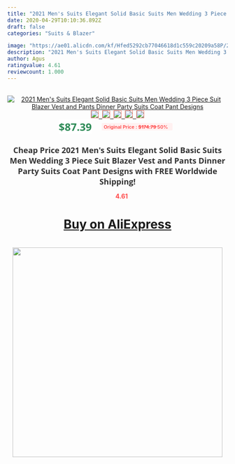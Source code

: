 ```yaml
---
title: "2021 Men's Suits Elegant Solid Basic Suits Men Wedding 3 Piece Suit Blazer Vest and Pants Dinner Party Suits Coat Pant Designs"
date: 2020-04-29T10:10:36.892Z
draft: false
categories: "Suits & Blazer"

image: "https://ae01.alicdn.com/kf/Hfed5292cb77046618d1c559c20209a58P/2021-Men-s-Suits-Elegant-Solid-Basic-Suits-Men-Wedding-3-Piece-Suit-Blazer-Vest-and.jpg"
description: "2021 Men's Suits Elegant Solid Basic Suits Men Wedding 3 Piece Suit Blazer Vest and Pants Dinner Party Suits Coat Pant Designs"
author: Agus
ratingvalue: 4.61
reviewcount: 1.000
---
```

<br>
<div style="text-align: center;">
<a href="https://s.click.aliexpress.com/e/_A3uqkH" target="_blank" rel="nofollow noopener noreferrer"><img alt="2021 Men's Suits Elegant Solid Basic Suits Men Wedding 3 Piece Suit Blazer Vest and Pants Dinner Party Suits Coat Pant Designs" class="magnifier-image" src="https://ae01.alicdn.com/kf/Hfed5292cb77046618d1c559c20209a58P/2021-Men-s-Suits-Elegant-Solid-Basic-Suits-Men-Wedding-3-Piece-Suit-Blazer-Vest-and.jpg_640x640.jpg">
<br>
<img style="border:1px solid salmon" src="https://ae01.alicdn.com/kf/Hfed5292cb77046618d1c559c20209a58P/2021-Men-s-Suits-Elegant-Solid-Basic-Suits-Men-Wedding-3-Piece-Suit-Blazer-Vest-and.jpg_120x120.jpg">&nbsp;&nbsp;<img style="border:1px solid salmon" src="https://ae01.alicdn.com/kf/H2073ded0bddd4a1fa6ef941c76d759972/2021-Men-s-Suits-Elegant-Solid-Basic-Suits-Men-Wedding-3-Piece-Suit-Blazer-Vest-and.jpg_120x120.jpg">&nbsp;&nbsp;<img style="border:1px solid salmon" src="https://ae01.alicdn.com/kf/H8c2f3e80f1164a07bf814ccd3f35b7a3Y/2021-Men-s-Suits-Elegant-Solid-Basic-Suits-Men-Wedding-3-Piece-Suit-Blazer-Vest-and.jpg_120x120.jpg">&nbsp;&nbsp;<img style="border:1px solid salmon" src="https://ae01.alicdn.com/kf/H25be47e57a7d4888a64ddbde675f30acQ/2021-Men-s-Suits-Elegant-Solid-Basic-Suits-Men-Wedding-3-Piece-Suit-Blazer-Vest-and.jpg_120x120.jpg">&nbsp;&nbsp;<img style="border:1px solid salmon" src="https://ae01.alicdn.com/kf/H630d57f80cc34ec4bbbaf72623c3be30x/2021-Men-s-Suits-Elegant-Solid-Basic-Suits-Men-Wedding-3-Piece-Suit-Blazer-Vest-and.jpg_120x120.jpg"></a></div><br0>
<div style="text-align: center;"><span style="background-color: white; border: 0px; box-sizing: border-box; color: seagreen; display: inline-block; font-family: &quot;open sans&quot; , &quot;arial&quot; , &quot;helvetica&quot; , sans-serif , &quot;heiti&quot;; font-size: 24px; font-stretch: inherit; font-weight: 700; line-height: inherit; margin: 0px 10px 0px 0px; padding: 0px; vertical-align: middle;">$87.39 </span>
<span style="background: rgb(255 , 241 , 241); border-radius: 3px; border: 0px; box-sizing: border-box; color: #ff4747; display: inline-block; font-family: inherit; font-size: 12px; font-stretch: inherit; font-style: inherit; font-variant: inherit; font-weight: 600; line-height: inherit; margin: 0px; padding: 2px 5px; transform: scale(0.9); vertical-align: middle;">Original Price : <b style="text-decoration: line-through;">$174.79 </b> 50%&nbsp;&nbsp;</span></div>
<h1 style="color: #333333; display: inline-block; font-family: &quot;open sans&quot; , &quot;arial&quot; , &quot;helvetica&quot; , sans-serif , &quot;heiti&quot;; font-size: 18px; font-stretch: inherit; font-weight: 700; text-align: center;">Cheap Price 2021 Men's Suits Elegant Solid Basic Suits Men Wedding 3 Piece Suit Blazer Vest and Pants Dinner Party Suits Coat Pant Designs with FREE Worldwide Shipping!</h1>
<div style="color: #ff4747; text-align: center;">
<img src="https://4.bp.blogspot.com/-M0ZcTcb-5uY/XleCXlxnR4I/AAAAAAAAAEc/OrjgMkXV1oMQFaCRZj5HQwOCBcu3w1FegCPcBGAYYCw/s1600/star.png" style="height: 15px;">&nbsp;<b>4.61</b></div>
<div class="button_cont" align="center"><a class="buynow_a" href="https://s.click.aliexpress.com/e/_A3uqkH" target="_blank" rel="nofollow noopener noreferrer"><H1>Buy on AliExpress</H1></a></div><br>
<div class="separator" style="clear: both; text-align: center;">
<img src="https://lh3.googleusercontent.com/-pTy5HemUv9M/XlePHvY0dAI/AAAAAAAAAE4/0nX5iRUoIWY8eMW9Dpxeirr157OZliDIgCLcBGAsYHQ/s1600/badge.gif" width="480">
</div>

